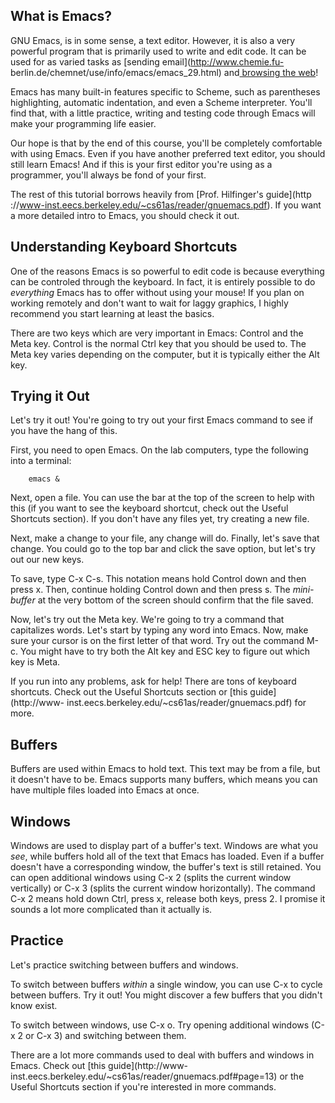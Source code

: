 ## What is Emacs?

GNU Emacs, is in some sense, a text editor. However, it is also a very
powerful program that is primarily used to write and edit code. It can be used
for as varied tasks as [sending email](http://www.chemie.fu-
berlin.de/chemnet/use/info/emacs/emacs_29.html) and[ browsing the
web](http://www.emacswiki.org/emacs/CategoryWebBrowser)!

Emacs has many built-in features specific to Scheme, such as parentheses
highlighting, automatic indentation, and even a Scheme interpreter. You'll
find that, with a little practice, writing and testing code through Emacs will
make your programming life easier.

Our hope is that by the end of this course, you'll be completely comfortable
with using Emacs. Even if you have another preferred text editor, you should
still learn Emacs! And if this is your first editor you're using as a
programmer, you'll always be fond of your first.

The rest of this tutorial borrows heavily from [Prof. Hilfinger's guide](http
://www-inst.eecs.berkeley.edu/~cs61as/reader/gnuemacs.pdf). If you want a more
detailed intro to Emacs,  you should check it out.

## Understanding Keyboard Shortcuts

One of the reasons Emacs is so powerful to edit code is because everything can
be controled through the keyboard. In fact, it is entirely possible to do
_everything_ Emacs has to offer without using your mouse! If you plan on
working remotely and don't want to wait for laggy graphics, I highly recommend
you start learning at least the basics.

There are two keys which are very important in Emacs: Control and the Meta
key. Control is the normal Ctrl key that you should be used to. The Meta key
varies depending on the computer, but it is typically either the Alt key.

## Trying it Out

Let's try it out! You're going to try out your first Emacs command to see if
you have the hang of this.

First, you need to open Emacs. On the lab computers, type the following into a
terminal:

    
        emacs &

Next, open a file. You can use the bar at the top of the screen to help with
this (if you want to see the keyboard shortcut, check out the Useful Shortcuts
section). If you don't have any files yet, try creating a new file.

Next, make a change to your file, any change will do. Finally, let's save that
change. You could go to the top bar and click the save option, but let's try
out our new keys.

To save, type C-x C-s. This notation means hold Control down and then press x.
Then, continue holding Control down and then press s. The _mini-buffer_ at the
very bottom of the screen should confirm that the file saved.

Now, let's try out the Meta key. We're going to try a command that capitalizes
words. Let's start by typing any word into Emacs. Now, make sure your cursor
is on the first letter of that word. Try out the command M-c. You might have
to try both the Alt key and ESC key to figure out which key is Meta.

If you run into any problems, ask for help! There are tons of keyboard
shortcuts. Check out the Useful Shortcuts section or [this guide](http://www-
inst.eecs.berkeley.edu/~cs61as/reader/gnuemacs.pdf) for more.

## Buffers

Buffers are used within Emacs to hold text. This text may be from a file, but
it doesn't have to be. Emacs supports many buffers, which means you can have
multiple files loaded into Emacs at once.

## Windows

Windows are used to display part of a buffer's text. Windows are what you
_see_, while buffers hold all of the text that Emacs has loaded. Even if a
buffer doesn't have a corresponding window, the buffer's text is still
retained. You can open additional windows using C-x 2 (splits the current
window vertically) or C-x 3 (splits the current window horizontally). The
command C-x 2 means hold down Ctrl, press x, release both keys, press 2. I
promise it sounds a lot more complicated than it actually is.

## Practice

Let's practice switching between buffers and windows.

To switch between buffers _within_ a single window, you can use C-x <arrow-
key> to cycle between buffers. Try it out! You might discover a few buffers
that you didn't know exist.

To switch between windows, use C-x o. Try opening additional windows (C-x 2 or
C-x 3) and switching between them.

There are a lot more commands used to deal with buffers and windows in Emacs.
Check out [this guide](http://www-
inst.eecs.berkeley.edu/~cs61as/reader/gnuemacs.pdf#page=13) or the Useful
Shortcuts section if you're interested in more commands.


